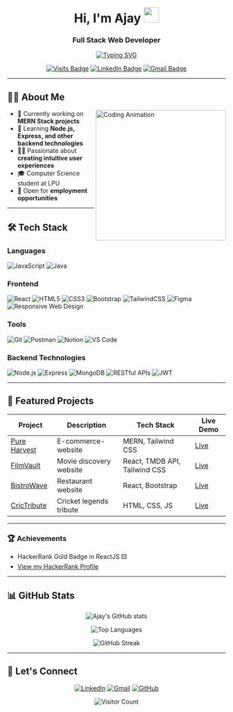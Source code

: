 <h1 align="center">Hi, I'm Ajay <img src="https://media.giphy.com/media/hvRJCLFzcasrR4ia7z/giphy.gif" width="35"></h1>
<h3 align="center">Full Stack Web Developer</h3>

<p align="center">
  <a href="https://git.io/typing-svg"><img src="https://readme-typing-svg.demolab.com?font=Fira+Code&weight=500&size=22&pause=1000&color=3D8DF7&center=true&vCenter=true&width=600&lines=Computer+Science+Student;React+Developer;UI%2FUX+Designer" alt="Typing SVG" /></a>
</p>

<div align="center">
  
  [![Visits Badge](https://komarev.com/ghpvc/?username=olapuajay&label=Profile%20Views&color=0e75b6&style=flat)](https://github.com/olapuajay)
  [![LinkedIn Badge](https://img.shields.io/badge/LinkedIn-Connect-blue?style=flat&logo=linkedin)](https://www.linkedin.com/in/olapu-ajay/)
  [![Gmail Badge](https://img.shields.io/badge/Gmail-Contact-red?style=flat&logo=gmail)](mailto:olapuajay@gmail.com)
  
</div>

---

## 👨‍💻 About Me

<img align="right" src="https://raw.githubusercontent.com/olapuajay/olapuajay/main/assets/coding.gif" width="300px" alt="Coding Animation">

- 🔭 Currently working on **MERN Stack projects**
- 🌱 Learning **Node.js, Express, and other backend technologies**
- 👨‍💻 Passionate about **creating intuitive user experiences**
- 🎓 Computer Science student at LPU
- 💼 Open for **employment opportunities**

---

## 🛠 Tech Stack

### Languages
![JavaScript](https://img.shields.io/badge/-JavaScript-F7DF1E?style=flat&logo=javascript&logoColor=black)
![Java](https://img.shields.io/badge/-Java-007396?style=flat&logo=java&logoColor=white)

### Frontend
![React](https://img.shields.io/badge/-React-61DAFB?style=flat&logo=react&logoColor=black)
![HTML5](https://img.shields.io/badge/-HTML5-E34F26?style=flat&logo=html5&logoColor=white)
![CSS3](https://img.shields.io/badge/-CSS3-1572B6?style=flat&logo=css3&logoColor=white)
![Bootstrap](https://img.shields.io/badge/-Bootstrap-563D7C?style=flat&logo=bootstrap&logoColor=white)
![TailwindCSS](https://img.shields.io/badge/-Tailwind_CSS-38B2AC?style=flat&logo=tailwind-css&logoColor=white)
![Figma](https://img.shields.io/badge/-Figma-F24E1E?style=flat&logo=figma&logoColor=white)
![Responsive Web Design](https://img.shields.io/badge/-Responsive_Web_Design-1572B6?style=flat&logo=css3&logoColor=white)

### Tools
![Git](https://img.shields.io/badge/-Git-F05032?style=flat&logo=git&logoColor=white)
![Postman](https://img.shields.io/badge/-Postman-FF6C37?style=flat&logo=postman&logoColor=white)
![Notion](https://img.shields.io/badge/-Notion-000000?style=flat&logo=notion&logoColor=white)
![VS Code](https://img.shields.io/badge/-VS_Code-007ACC?style=flat&logo=visual-studio-code&logoColor=white)

### Backend Technologies
![Node.js](https://img.shields.io/badge/-Node.js-339933?style=flat&logo=node.js&logoColor=white)
![Express](https://img.shields.io/badge/-Express-000000?style=flat&logo=express&logoColor=white)
![MongoDB](https://img.shields.io/badge/-MongoDB-47A248?style=flat&logo=mongodb&logoColor=white)
![RESTful APIs](https://img.shields.io/badge/-RESTful_APIs-005571?style=flat&logo=swagger&logoColor=white)
![JWT](https://img.shields.io/badge/-JWT-000000?style=flat&logo=json-web-tokens&logoColor=white)

---

## 🚀 Featured Projects

| Project | Description | Tech Stack | Live Demo |
|---------|-------------|------------|-----------|
| [Pure Harvest](https://github.com/olapuajay/e-commerce-mern) | E-commerce-website | MERN, Tailwind CSS | [Live](https://pureharvest-mern.vercel.app/) |
| [FilmVault](https://github.com/olapuajay/filmvault) | Movie discovery website | React, TMDB API, Tailwind CSS | [Live](https://filmvault-vite.netlify.app/) |
| [BistroWave](https://github.com/olapuajay/bistrowave-restaurant-react) | Restaurant website | React, Bootstrap | [Live](https://bistrowave-restaurant-web.netlify.app/) |
| [CricTribute](https://github.com/olapuajay/CricTriute) | Cricket legends tribute | HTML, CSS, JS | [Live](https://olapuajay.github.io/CricTriute/) |

---

### 🏆 Achievements
- HackerRank Gold Badge in ReactJS 🟨
- [View my HackerRank Profile](https://www.hackerrank.com/profile/olapuajay)

---

## 📊 GitHub Stats

<div align="center">
  
  ![Ajay's GitHub stats](https://github-readme-stats.vercel.app/api?username=olapuajay&show_icons=true&theme=radical)
  
  ![Top Languages](https://github-readme-stats.vercel.app/api/top-langs/?username=olapuajay&layout=compact&theme=radical)
  
  ![GitHub Streak](https://streak-stats.demolab.com/?user=olapuajay&theme=radical)
  
</div>

---

## 🤝 Let's Connect

<p align="center">
  <a href="https://www.linkedin.com/in/olapu-ajay/"><img src="https://img.icons8.com/color/48/000000/linkedin.png" alt="LinkedIn"/></a>
  <a href="mailto:olapuajay@gmail.com"><img src="https://img.icons8.com/color/48/000000/gmail.png" alt="Gmail"/></a>
  <a href="https://github.com/olapuajay"><img src="https://img.icons8.com/color/48/000000/github--v1.png" alt="GitHub"/></a>
</p>

<div align="center">
  
  ![Visitor Count](https://komarev.com/ghpvc/?username=olapuajay&color=blueviolet)
  
</div>
